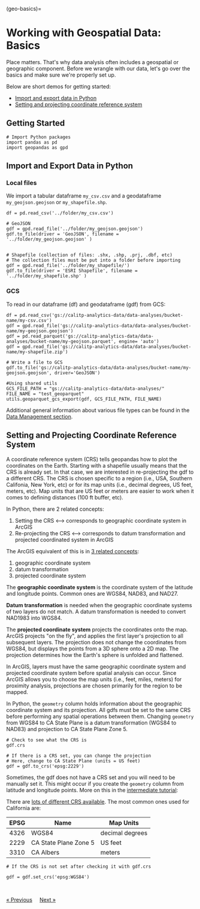 (geo-basics)=
# Working with Geospatial Data: Basics

Place matters. That's why data analysis often includes a geospatial or geographic component. Before we wrangle with our data, let's go over the basics and make sure we're properly set up.

Below are short demos for getting started:
* [Import and export data in Python](#import-and-export-data-in-python)
* [Setting and projecting coordinate reference system](#setting-and-projecting-coordinate-reference-system)

## Getting Started

```
# Import Python packages
import pandas as pd
import geopandas as gpd
```

## Import and Export Data in Python
### **Local files**
We import a tabular dataframe `my_csv.csv` and a geodataframe `my_geojson.geojson` or `my_shapefile.shp`.
```
df = pd.read_csv('../folder/my_csv.csv')

# GeoJSON
gdf = gpd.read_file('../folder/my_geojson.geojson')
gdf.to_file(driver = 'GeoJSON', filename = '../folder/my_geojson.geojson' )


# Shapefile (collection of files: .shx, .shp, .prj, .dbf, etc)
# The collection files must be put into a folder before importing
gdf = gpd.read_file('../folder/my_shapefile/')
gdf.to_file(driver = 'ESRI Shapefile', filename = '../folder/my_shapefile.shp' )
```

### **GCS**
To read in our dataframe (df) and geodataframe (gdf) from GCS:

```
df = pd.read_csv('gs://calitp-analytics-data/data-analyses/bucket-name/my-csv.csv')
gdf = gpd.read_file('gs://calitp-analytics-data/data-analyses/bucket-name/my-geojson.geojson')
gdf = pd.read_parquet('gs://calitp-analytics-data/data-analyses/bucket-name/my-geojson.parquet', engine= 'auto')
gdf = gpd.read_file('gs://calitp-analytics-data/data-analyses/bucket-name/my-shapefile.zip')

# Write a file to GCS
gdf.to_file('gs://calitp-analytics-data/data-analyses/bucket-name/my-geojson.geojson', driver='GeoJSON')

#Using shared utils
GCS_FILE_PATH = "gs://calitp-analytics-data/data-analyses/"
FILE_NAME = "test_geoparquet"
utils.geoparquet_gcs_export(gdf, GCS_FILE_PATH, FILE_NAME)

```

Additional general information about various file types can be found in the [Data Management section](./data-management.md).

## Setting and Projecting Coordinate Reference System
A coordinate reference system (CRS) tells geopandas how to plot the coordinates on the Earth. Starting with a shapefile usually means that the CRS is already set. In that case, we are interested in re-projecting the gdf to a different CRS. The CRS is chosen specific to a region (i.e., USA, Southern Califonia, New York, etc) or for its map units (i.e., decimal degrees, US feet, meters, etc). Map units that are US feet or meters are easier to work when it comes to defining distances (100 ft buffer, etc).

In Python, there are 2 related concepts:
1. Setting the CRS <--> corresponds to geographic coordinate system in ArcGIS
2. Re-projecting the CRS <--> corresponds to datum transformation and projected coordinated system in ArcGIS



The ArcGIS equivalent of this is in [3 related concepts](https://pro.arcgis.com/en/pro-app/help/mapping/properties/coordinate-systems-and-projections.htm):
1. geographic coordinate system
2. datum transformation
3. projected coordinate system

The **geographic coordinate system** is the coordinate system of the latitude and longitude points. Common ones are WGS84, NAD83, and NAD27.

**Datum transformation** is needed when the geographic coordinate systems of two layers do not match. A datum transformation is needed to convert NAD1983 into WGS84.

The **projected coordinate system** projects the coordinates onto the map. ArcGIS projects "on the fly", and applies the first layer's projection to all subsequent layers. The projection does not change the coordinates from WGS84, but displays the points from a 3D sphere onto a 2D map. The projection determines how the Earth's sphere is unfolded and flattened.

In ArcGIS, layers must have the same geographic coordinate system and projected coordinate system before spatial analysis can occur. Since ArcGIS allows you to choose the map units (i.e., feet, miles, meters) for proximity analysis, projections are chosen primarily for the region to be mapped.

In Python, the `geometry` column holds information about the geographic coordinate system and its projection. All gdfs must be set to the same CRS before performing any spatial operations between them. Changing `geometry` from WGS84 to CA State Plane is a datum transformation (WGS84 to NAD83) and projection to CA State Plane Zone 5.

```
# Check to see what the CRS is
gdf.crs

# If there is a CRS set, you can change the projection
# Here, change to CA State Plane (units = US feet)
gdf = gdf.to_crs('epsg:2229')
```

Sometimes, the gdf does not have a CRS set and you will need to be manually set it. This might occur if you create the `geometry` column from latitude and longitude points. More on this in the [intermediate tutorial](./spatial-analysis-intermediate.md):

There are [lots of different CRS available](https://epsg.io). The most common ones used for California are:

| EPSG | Name | Map Units
| ---| ---- | --- |
| 4326 | WGS84 | decimal degrees
| 2229 | CA State Plane Zone 5 | US feet
| 3310 | CA Albers | meters

```
# If the CRS is not set after checking it with gdf.crs

gdf = gdf.set_crs('epsg:WGS84')

```

<br>

[« Previous](./data-analysis-intermediate.md) &nbsp; &nbsp; [Next »](./spatial-analysis-intro.md)
